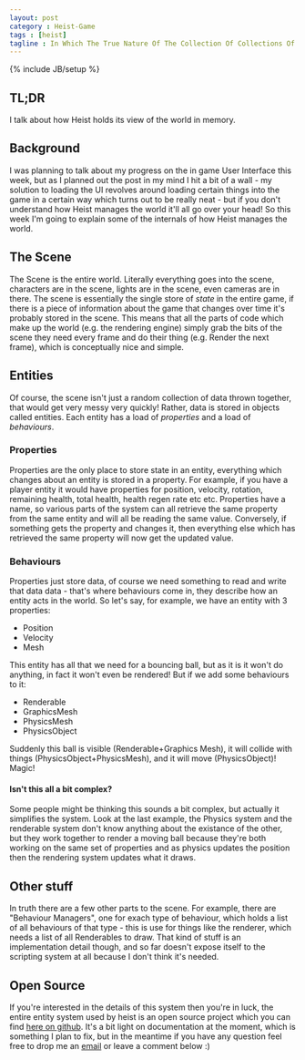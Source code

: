 ```yaml
---
layout: post
category : Heist-Game
tags : [heist]
tagline : In Which The True Nature Of The Collection Of Collections Of Behaviours Is Revealed To Be A Scene
---
```

{% include JB/setup %}


## TL;DR

I talk about how Heist holds its view of the world in memory.

## Background

I was planning to talk about my progress on the in game User Interface this week, but as I planned out the post in my mind I hit a bit of a wall - my solution to loading the UI revolves around loading certain things into the game in a certain way which turns out to be really neat - but if you don't understand how Heist manages the world it'll all go over your head! So this week I'm going to explain some of the internals of how Heist manages the world.

## The Scene

The Scene is the entire world. Literally everything goes into the scene, characters are in the scene, lights are in the scene, even cameras are in there. The scene is essentially the single store of _state_ in the entire game, if there is a piece of information about the game that changes over time it's probably stored in the scene. This means that all the parts of code which make up the world (e.g. the rendering engine) simply grab the bits of the scene they need every frame and do their thing (e.g. Render the next frame), which is conceptually nice and simple.

## Entities

Of course, the scene isn't just a random collection of data thrown together, that would get very messy very quickly! Rather, data is stored in objects called entities. Each entity has a load of _properties_ and a load of _behaviours_.

### Properties

Properties are the only place to store state in an entity, everything which changes about an entity is stored in a property. For example, if you have a player entity it would have properties for position, velocity, rotation, remaining health, total health, health regen rate etc etc. Properties have a name, so various parts of the system can all retrieve the same property from the same entity and will all be reading the same value. Conversely, if something gets the property and changes it, then everything else which has retrieved the same property will now get the updated value.

### Behaviours

Properties just store data, of course we need something to read and write that data data - that's where behaviours come in, they describe how an entity acts in the world. So let's say, for example, we have an entity with 3 properties:

* Position
* Velocity
* Mesh

This entity has all that we need for a bouncing ball, but as it is it won't do anything, in fact it won't even be rendered! But if we add some behaviours to it:

* Renderable
* GraphicsMesh
* PhysicsMesh
* PhysicsObject

Suddenly this ball is visible (Renderable+Graphics Mesh), it will collide with things (PhysicsObject+PhysicsMesh), and it will move (PhysicsObject)! Magic!

#### Isn't this all a bit complex?

Some people might be thinking this sounds a bit complex, but actually it simplifies the system. Look at the last example, the Physics system and the renderable system don't know anything about the existance of the other, but they work together to render a moving ball because they're both working on the same set of properties and as physics updates the position then the rendering system updates what it draws.

## Other stuff

In truth there are a few other parts to the scene. For example, there are "Behaviour Managers", one for exach type of behaviour, which holds a list of all behaviours of that type - this is use for things like the renderer, which needs a list of all Renderables to draw. That kind of stuff is an implementation detail though, and so far doesn't expose itself to the scripting system at all because I don't think it's needed.

## Open Source

If you're interested in the details of this system then you're in luck, the entire entity system used by heist is an open source project which you can find [here on github](https://github.com/martindevans/Myre). It's a bit light on documentation at the moment, which is something I plan to fix, but in the meantime if you have any question feel free to drop me an [email](mailto:martindevans@gmail.com) or leave a comment below :)